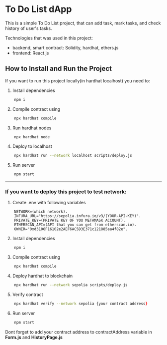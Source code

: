 # To Do List dApp

This is a simple To Do List project, that can add task, mark tasks, and check history of user's tasks. 

Technologies that was used in this project:
* backend, smart contract: Solidity, hardhat, ethers.js
* frontend: React.js  

##  How to Install and Run the Project

If you want to run this project locally(in hardhat localhost) you need to:

1. Install dependencies
```zsh
    npm i
```
2. Compile contract using 
```zsh
    npx hardhat compile
```
3. Run hardhat nodes 
```zsh
    npx hardhat node
```
4. Deploy to localhost 
```zsh
    npx hardhat run --network localhost scripts/deploy.js
```
5. Run server 
```zsh
    npm start
```

---

### If you want to deploy this project to test network:

1. Create .env with following variables 
```
    NETWORK=(which network).
    INFURA_URL="https://sepolia.infura.io/v3/(YOUR-API-KEY)".
    PRIVATE_KEY=(PRIVATE KEY OF YOU METAMASK ACCOUNT).
    ETHERSCAN_API=(API that you can get from etherscan.io).
    OWNER="0xd3106F16102e2AEF6AC5D3E371c121885aa4f82e".
```

2. Install dependencies
```zsh
    npm i
```
3. Compile contract using 
```zsh
    npx hardhat compile
```
4. Deploy hardhat to blockchain 
```zsh
    npx hardhat run --network sepolia scripts/deploy.js
```
5. Verify contract 
```zsh
    npx hardhat verify --network sepolia {your contract address} 
```
6. Run server 
```zsh
    npm start
```

Dont forget to add your contract address to contractAddress variable in __Form.js__ and **HistoryPage.js**








